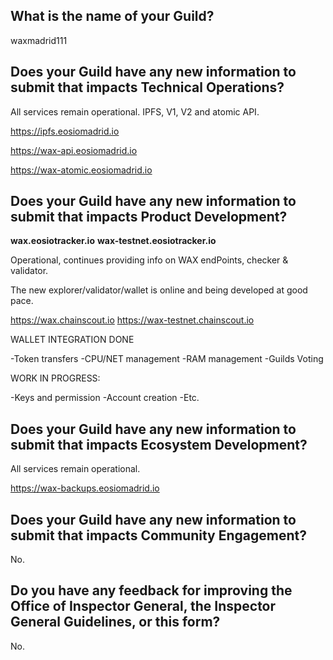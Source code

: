 ## What is the name of your Guild?

waxmadrid111

## Does your Guild have any new information to submit that impacts Technical Operations?

All services remain operational. IPFS, V1, V2 and atomic API.

https://ipfs.eosiomadrid.io

https://wax-api.eosiomadrid.io

https://wax-atomic.eosiomadrid.io




## Does your Guild have any new information to submit that impacts Product Development?

**wax.eosiotracker.io**
**wax-testnet.eosiotracker.io**

Operational, continues providing info on WAX endPoints, checker & validator. 

The new explorer/validator/wallet is online and being developed at good pace. 

https://wax.chainscout.io
https://wax-testnet.chainscout.io


WALLET INTEGRATION DONE

-Token transfers
-CPU/NET management
-RAM management
-Guilds Voting


WORK IN PROGRESS:

-Keys and permission
-Account creation
-Etc. 



## Does your Guild have any new information to submit that impacts Ecosystem Development?

All services remain operational.

https://wax-backups.eosiomadrid.io



## Does your Guild have any new information to submit that impacts Community Engagement?

No.

## Do you have any feedback for improving the Office of Inspector General, the Inspector General Guidelines, or this form?

No.
